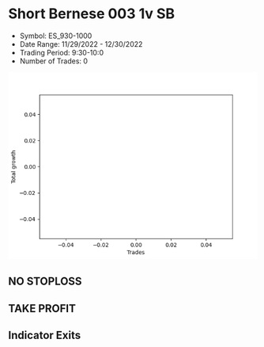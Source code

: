 # Short Bernese 003 1v SB 
- Symbol: ES_930-1000
- Date Range: 11/29/2022 - 12/30/2022
- Trading Period: 9:30-10:0
- Number of Trades: 0

![Plot](ShortBernese0031vSBES_930-1000.png)
## NO STOPLOSS














## TAKE PROFIT











## Indicator Exits

